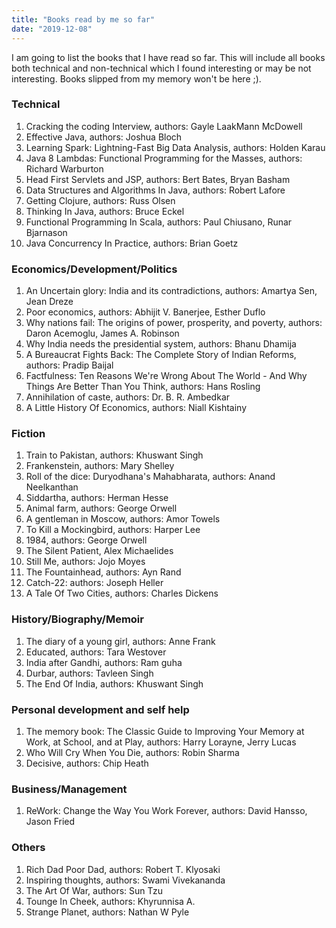 ```yaml
---
title: "Books read by me so far"
date: "2019-12-08"
---
```


I am going to list the books that I have read so far. This will include all books both technical and non-technical which I found interesting or may be not interesting.  Books slipped from my memory won't be here ;). 

### Technical
1. Cracking the coding Interview, authors: Gayle LaakMann McDowell
2. Effective Java, authors: Joshua Bloch
3. Learning Spark: Lightning-Fast Big Data Analysis, authors: Holden Karau
4. Java 8 Lambdas: Functional Programming for the Masses, authors: Richard Warburton
5. Head First Servlets and JSP, authors: Bert Bates, Bryan Basham
6. Data Structures and Algorithms In Java, authors: Robert Lafore
7. Getting Clojure, authors: Russ Olsen
8. Thinking In Java, authors: Bruce Eckel
9. Functional Programming In Scala, authors: Paul Chiusano, Runar Bjarnason
10. Java Concurrency In Practice, authors: Brian Goetz

### Economics/Development/Politics
1. An Uncertain glory: India and its contradictions, authors: Amartya Sen, Jean Dreze
2. Poor economics, authors: Abhijit V. Banerjee, Esther Duflo
3. Why nations fail: The origins of power, prosperity, and poverty, authors: Daron Acemoglu, James A. Robinson
4. Why India needs the presidential system, authors: Bhanu Dhamija
5. A Bureaucrat Fights Back: The Complete Story of Indian Reforms, authors: Pradip Baijal
6. Factfulness: Ten Reasons We're Wrong About The World - And Why Things Are Better Than You Think, authors: Hans Rosling
7. Annihilation of caste, authors: Dr. B. R. Ambedkar
8. A Little History Of Economics, authors: Niall Kishtainy

### Fiction
1. Train to Pakistan, authors: Khuswant Singh
2. Frankenstein, authors: Mary Shelley
3. Roll of the dice: Duryodhana's Mahabharata, authors: Anand Neelkanthan
4. Siddartha, authors: Herman Hesse
5. Animal farm, authors: George Orwell
6. A gentleman in Moscow, authors: Amor Towels
7. To Kill a Mockingbird, authors: Harper Lee
8. 1984, authors: George Orwell
9. The Silent Patient, Alex Michaelides
10. Still Me, authors: Jojo Moyes
11. The Fountainhead, authors: Ayn Rand
12. Catch-22: authors: Joseph Heller
13. A Tale Of Two Cities, authors: Charles Dickens

### History/Biography/Memoir
1. The diary of a young girl, authors: Anne Frank
2. Educated, authors: Tara Westover
3. India after Gandhi, authors: Ram guha
4. Durbar, authors: Tavleen Singh
5. The End Of India, authors: Khuswant Singh

### Personal development and self help
1. The memory book: The Classic Guide to Improving Your Memory at Work, at School, and at Play, authors: Harry Lorayne, Jerry Lucas
2. Who Will Cry When You Die, authors: Robin Sharma
3. Decisive, authors: Chip Heath

### Business/Management
1. ReWork: Change the Way You Work Forever, authors: David Hansso, Jason Fried

### Others
1. Rich Dad Poor Dad, authors: Robert T. Klyosaki
2. Inspiring thoughts, authors: Swami Vivekananda
3. The Art Of War, authors: Sun Tzu
4. Tounge In Cheek, authors: Khyrunnisa A.
5. Strange Planet, authors: Nathan W Pyle